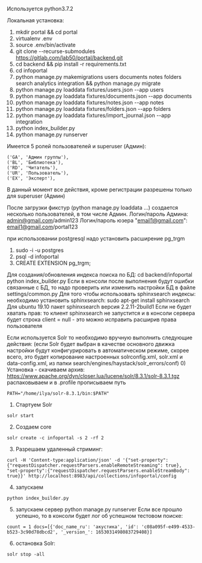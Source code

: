
Используется python3.7.2

Локальная установка:

1. mkdir portal && cd portal
1. virtualenv .env
1. source .env/bin/activate
1. git clone --recurse-submodules https://gitlab.com/lab50/portal/backend.git
1. cd backend && pip install -r requirements.txt
1. cd infoportal
1. python manage.py makemigrations users documents notes folders search analytics integration && python manage.py migrate
1. python manage.py loaddata fixtures/users.json --app users
1. python manage.py loaddata fixtures/documents.json --app documents
1. python manage.py loaddata fixtures/notes.json --app notes
1. python manage.py loaddata fixtures/folders.json --app folders
1. python manage.py loaddata fixtures/import_journal.json --app integration
1. python index_builder.py
1. python manage.py runserver

Имеется 5 ролей пользователей и superuser (Админ):

    ('GA', 'Админ группы'),
    ('BL', 'Библиотека'),
    ('RD', 'Читатель'),
    ('UR', 'Пользователь'),
    ('EX', 'Эксперт'),

В данный момент все действия, кроме регистрации разрешены только для superuser (Админ)

После загрузки фикстур (python manage.py loaddata ...) создается несколько
пользователей, в том числе Админ. 
Логин/пароль Админа: admin@gmail.com/admin123
Логин/пароль юзера "email1@gmail.com": email1@gmail.com/portal123

при использовании postgresql надо установить расширение pg_trgm
1) sudo -i -u postgres
2) psql -d infoportal
3) CREATE EXTENSION pg_trgm;


Для создания/обновления индекса поиска по БД:
cd backend/infoportal
python index_builder.py
Если в консоли после выполнения будут ошибки связанные с БД, то надо проверить
или изменить настройки БД в файле settings/common.py
Для того чтобы использовать sphinxsearch индексы: необходимо установить sphinxsearch: sudo apt-get install sphinxsearch 
Для ubuntu 19.10 пакет sphinxsearch версия 2.2.11-2build1
Если не будет хватать прав: то клиент sphinxsearch не запустится и в консоли сервера будет строка client = null - это можно исправить расширив права пользователя

Если используется Solr то необходимо вручную выполнить следующие действия:
(если Solr будет выбран в качестве основного движка настройки будут конфигурировать в автоматическом режиме,
скорее всего, это будет копирование настроенных solrconfig.xml, solr.xml и data-config.xml,
 из папки search/engines/haystack/solr_errors/conf)
0) Установка - скачиваем архив: 
https://www.apache.org/dyn/closer.lua/lucene/solr/8.3.1/solr-8.3.1.tgz
распаковываем и в .profile прописываем путь
```
PATH="/home/ilya/solr-8.3.1/bin:$PATH"
```
1) Стартуем Solr
```
solr start
```
2) Создаем core
```
solr create -c infoportal -s 2 -rf 2
```
3) Разрешаем удаленный стриминг:
```
curl -H 'Content-type:application/json' -d '{"set-property": {"requestDispatcher.requestParsers.enableRemoteStreaming": true}, "set-property":{"requestDispatcher.requestParsers.enableStreamBody": true}}' http://localhost:8983/api/collections/infoportal/config
```

4) запускаем
```
python index_builder.py
```

5) запускаем сервер python manage.py runserver
Если все прошло успешно, то в консоли будет лог об успешном тестовом поиске:
```
count = 1 docs=[{'doc_name_ru': 'акустика', 'id': 'c08a095f-e499-4533-b523-3c90d78dbcd2', '_version_': 1653031498083729408}]
```

6) остановка Solr:
```
solr stop -all
```